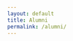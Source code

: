 ```yaml
---
layout: default
title: Alumni
permalink: /alumni/
---
```


<div id="main" hidden>
<h1>Alumni</h1>
<p>If you are an alumnus, please join us by filling <a href="https://docs.google.com/forms/d/e/1FAIpQLSeIr2m-i8fgx0ytzb8AKDZwGUkWuqZeJhiOvrf-bT0FgBF6FQ/viewform?usp=pp_url&entry.637111673=Yes&entry.1721707236=Yes&entry.1517891735=Yes&entry.2058844838=No" target="_blank">this form</a>.</p>
<!-- Icons -->
<link href="https://cdn.jsdelivr.net/npm/bootstrap-icons@1.5.0/font/bootstrap-icons.css" rel="stylesheet">
    <div class="container">
        <div class="row justify-content-center">
        {% assign sorted = site.data.alumni | sort: 'name'%}
            {% for alumni in sorted %}
                <div class="col-12 col-lg-4 col-xl-3 col-md-6">
                    <li class="card border-0 shadow-lg my-5">
                        <img class="mx-auto w-50 rounded-circle mt-2" src="{{ alumni.img }}" alt="">
                        <div class="card-body">
                            <h5 class="card-title">{{ alumni.name }}</h5>
                            <div class="mb-1 d-flex justify-content-between">
                                <div class="d-inline-block">
                                    {% for iso in alumni.iso %}
                                        <span class="badge bg-secondary rounded-pill">{{ iso }}</span>
                                    {% endfor %}
                                    {% if alumni.tuition == 'Yes' %}
                                        <span class="badge bg-dark rounded-pill">Offers tuition</span>
                                    {% endif %}
                                </div>
                                <div class="d-inline-block">
                                    {% if alumni.linkedin != '' %}
                                        <span>
                                            <a class="text-reset text-decoration-none" href="{{alumni.linkedin}}" rel="noreferrer" target="_blank">
                                                <i class="bi bi-linkedin"></i>
                                            </a>
                                        </span>
                                    {% endif %}
                                    {% if alumni.github != '' %}
                                        <span>
                                            <a class="text-reset text-decoration-none" href="{{alumni.github}}" rel="noreferrer" target="_blank">
                                                <i class="bi bi-github"></i>
                                            </a>
                                        </span>
                                    {% endif %}
                                    {% if alumni.facebook != '' %}
                                        <span>
                                            <a class="text-reset text-decoration-none" href="{{alumni.facebook}}" rel="noreferrer" target="_blank">
                                                <i class="bi bi-facebook"></i>
                                            </a>
                                        </span>
                                    {% endif %}
                                    {% if alumni.discord != '' %}
                                        <span>
                                            <a class="text-reset text-decoration-none" href='javascript:void(0)' onClick="alert('{{alumni.discord}}')">
                                                <i class="bi bi-discord"></i>
                                            </a>
                                        </span>
                                    {% endif %}
                                    {% if alumni.instagram  != ''%}
                                        <span>
                                            <a class="text-reset text-decoration-none" href="{{alumni.instagram}}" rel="noreferrer" target="_blank">
                                                <i class="bi bi-instagram"></i>
                                            </a>
                                        </span>
                                    {% endif %}
                                    {% if alumni.website != '' %}
                                        <span>
                                            <a class="text-reset text-decoration-none" href="{{alumni.website}}" rel="noreferrer" target="_blank">
                                                <i class="bi bi-globe"></i>
                                            </a>
                                        </span>
                                    {% endif %}
                                    {% if alumni.email != '' %}
                                        <span>
                                            <a class="text-reset text-decoration-none" href="mailto:{{alumni.email}}" rel="noreferrer" target="_blank">
                                                <i class="bi bi-envelope-fill"></i>
                                            </a>
                                        </span>
                                    {% endif %}
                                </div>
                            </div>
                            <p class="card-text">
                                {{ alumni.workplace }}
                                <!-- {% if alumni.workplace != '' and alumni.job != ''%} -->
                                -
                                <!-- {% endif %} -->
                                {{ alumni.job}}
                            </p>
                        </div>
                    </li>
                </div>
            {% endfor %}
        </div>
    </div>
    <p class="fst-italic">* national team member, but cannot represent due to special circumstances.</p>
</div>

<script>
    let stuff=`<link id="bootstrap" crossorigin="anonymous" href="https://cdn.jsdelivr.net/npm/bootstrap@5.0.2/dist/css/bootstrap.min.css" integrity="sha384-EVSTQN3/azprG1Anm3QDgpJLIm9Nao0Yz1ztcQTwFspd3yD65VohhpuuCOmLASjC" rel="stylesheet">
    `+document.getElementById('main').innerHTML;
    const root = document.getElementById('main').attachShadow({mode: 'open'});
    root.innerHTML=stuff;
    root.getElementById('bootstrap').onload = function() {
        document.getElementById('main').removeAttribute('hidden');
    }
</script>
